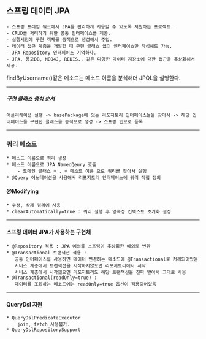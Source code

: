 ## 스프링 데이터 JPA
```
- 스프링 프레임 워크에서 JPA를 편리하게 사용할 수 있도록 지원하는 프로젝트.
- CRUD를 처리하기 위한 공통 인터페이스를 제공.
- 실행시점에 구현 객체를 동적으로 생성해서 주입.
- 데이터 접근 계층을 개발할 때 구현 클래스 없이 인터페이스만 작성해도 가능.
- JPA Repository 인터페이스 기억하자.
- JPA, 몽고DB, NEO4J, REDIS.. 같은 다양한 데이터 저장소에 대한 접근을 추상화해서 제공. 
```

findByUsername()같은 메소드는 메소드 이름을 분석해더 JPQL을 실행한다.

    
---   
##### 구현 클래스 생성 순서 
```
애플리케이션 실행 -> basePackage에 있는 리포지토리 인터페이스들을 찾아서 -> 해당 인터페이스를 구현한 클래스를 동적으로 생성 -> 스프링 빈으로 등록
``` 

--- 
### 쿼리 메소드
```
* 메소드 이름으로 쿼리 생성
* 메소드 이름으로 JPA NamedQeury 호출
    - 도메인 클래스 + . + 메소드 이름 으로 쿼리를 찾아서 실행
* @Query 어노테이션을 사용해서 리포지토리 인터페이스에 쿼리 직접 정의
```

#### @Modifying
```
* 수정, 삭제 쿼리에 사용
* clearAutomatically=true : 쿼리 실행 후 영속성 컨텍스트 초기화 설정 
```
-----
 
 #### 스프링 데이터 JPA가 사용하는 구현체 
 ```
* @Repository 적용 : JPA 예외를 스프링이 추상화한 예외로 변환
* @Transactional 트랜잭션 적용 : 
    공통 인터페이스를 사용하면 데이터 변경하는 메소드에 @Transactional로 처리되어있음
    서비스 계층에서 트랜잭션을 시작하지않으면 리포지토리에서 시작
    서비스 계층에서 시작했으면 리포지토리도 해당 트랜잭션을 전파 받아서 그대로 사용
* @Transactional(readOnly=true) : 
    데이터를 조회하는 메소드에는 readOnly=true 옵션이 적용되어있음                         
```

-----
#### QueryDsl 지원
```
* QueryDslPredicateExecutor
    join, fetch 사용불가. 
* QueryDslRepositorySupport
    
```


 